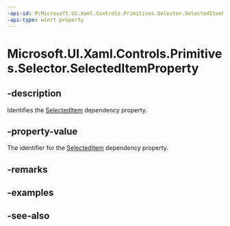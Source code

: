 ```yaml
---
-api-id: P:Microsoft.UI.Xaml.Controls.Primitives.Selector.SelectedItemProperty
-api-type: winrt property
---
```


<!-- Property syntax
public Windows.UI.Xaml.DependencyProperty SelectedItemProperty { get; }
-->

# Microsoft.UI.Xaml.Controls.Primitives.Selector.SelectedItemProperty

## -description
Identifies the [SelectedItem](selector_selecteditem.md) dependency property.

## -property-value
The identifier for the [SelectedItem](selector_selecteditem.md) dependency property.

## -remarks

## -examples

## -see-also
